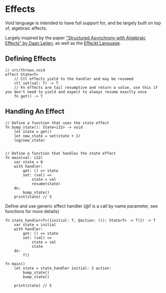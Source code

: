 # Effects

Void language is intended to have full support for, and be largely built on top
of, algebraic effects.

Largely inspired by the paper ["Structured Asynchrony with Algebraic Effects" by
Daan
Leijen](https://www.microsoft.com/en-us/research/wp-content/uploads/2017/05/asynceffects-msr-tr-2017-21.pdf),
as well as the [Effeckt Language](https://effekt-lang.org/).

## Defining Effects

```
// src/throws.void
effect State<T>
    // Ctl effects yield to the handler and may be resumed
    ctl set(val: T) -> T
    // Fn effects are tail resumptive and return a value, use this if you don't need to yield and expect to always resume exactly once
    fn get() -> T
```

## Handling An Effect

```
// Define a function that uses the state effect
fn bump_state(): State<i32> -> void
    let state = get()
    let new_state = set(state + 1)
    log(new_state)


// Define a function that handles the state effect
fn main(val: i32)
    var state = 0
    with handler:
        get: () => state
        set: (val) =>
            state = val
            resume(state)
    do:
        bump_state()
    print(state) // 5
```

Define and use generic effect handler (@f is a call by name parameter, see functions for more details)
```
fn state_handler<T>({initial: T, @action: ((): State<T> -> T)}) -> T
    var state = initial
    with handler:
        get: () => state
        set: (val) =>
            state = val
            state
    do:
        f()

fn main()
    let state = state_handler initial: 3 action:
        bump_state()
        bump_state()

    print(state) // 5
```
